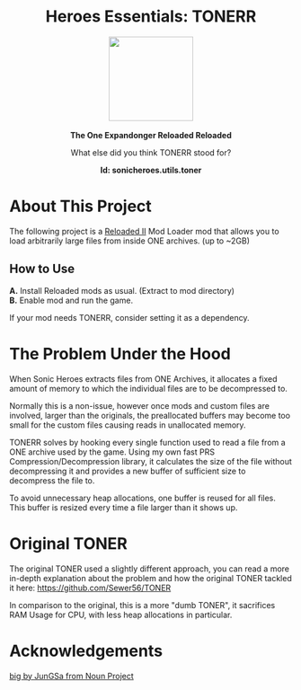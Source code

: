 <div align="center">
	<h1>Heroes Essentials: TONERR</h1>
	<img src="https://i.imgur.com/BjPn7rU.png" width="150" align="center" />
	<br/> <br/>
	<strong>The One Expandonger Reloaded Reloaded</strong>
    <p>What else did you think TONERR stood for?</p>
<b>Id: sonicheroes.utils.toner</b>
</div>

# About This Project

The following project is a [Reloaded II](https://github.com/Reloaded-Project/Reloaded-II) Mod Loader mod that allows you to load arbitrarily large files from inside ONE archives. (up to ~2GB)

## How to Use
**A.** Install Reloaded mods as usual. (Extract to mod directory)  
**B.** Enable mod and run the game.  

If your mod needs TONERR, consider setting it as a dependency.

# The Problem Under the Hood

When Sonic Heroes extracts files from ONE Archives, it allocates a fixed amount of memory to which the individual files are to be decompressed to. 

Normally this is a non-issue, however once mods and custom files are involved, larger than the originals, the preallocated buffers may become too small for the custom files causing reads in unallocated memory. 

TONERR solves by hooking every single function used to read a file from a ONE archive used by the game. Using my own fast PRS Compression/Decompression library, it calculates the size of the file without decompressing it and provides a new buffer of sufficient size to decompress the file to.

To avoid unnecessary heap allocations, one buffer is reused for all files. This buffer is resized every time a file larger than it shows up.

# Original TONER

The original TONER used a slightly different approach, you can read a more in-depth explanation about the problem and how the original TONER tackled it here: https://github.com/Sewer56/TONER

In comparison to the original, this is a more "dumb TONER", it sacrifices RAM Usage for CPU, with less heap allocations in particular.

# Acknowledgements

[big by JunGSa from Noun Project](https://thenounproject.com/browse/icons/term/big/)